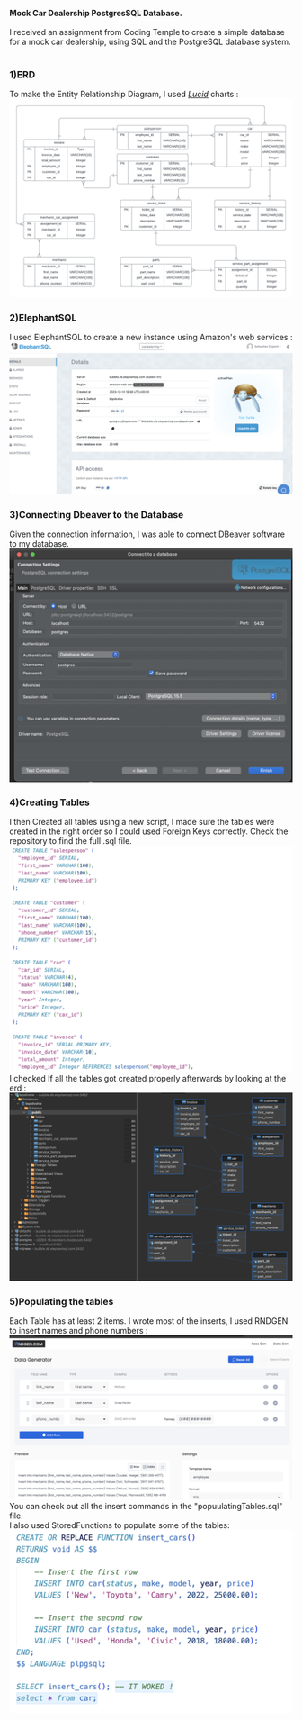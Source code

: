 **Mock Car Dealership PostgresSQL Database.**<br>
<br>
I received an assignment from Coding Temple to create a simple database for a mock car dealership, using SQL and the PostgreSQL database system.
<br>
<br>

<h3>1)ERD</h3>
To make the Entity Relationship Diagram, I used <a href="https://lucid.app/"><i>Lucid</i></a> charts :
<br>
<img src="Database ER diagram (crow's foot).png">

<h3>2)ElephantSQL</h3>
I used ElephantSQL to create a new instance using Amazon's web services :
<br>
<img src="Screenshot 2023-12-14 at 10.38.56 AM.png">

<h3>3)Connecting Dbeaver to the Database</h3>
Given the connection information, I was able to connect DBeaver software to my database.
<br>
<img src="Screenshot 2023-12-15 at 10.46.01 AM.png">

<h3>4)Creating Tables</h3>
I then Created all tables using a new script, I made sure the tables were created in the right order so I could used Foreign Keys correctly. Check the repository to find the full .sql file.
<img src="Screenshot 2023-12-15 at 10.50.23 AM.png">
I checked If all the tables got created properly afterwards by looking at the erd :
<img src="Screenshot 2023-12-14 at 11.35.22 AM.png">

<h3>5)Populating the tables</h3>
Each Table has at least 2 items. I wrote most of the inserts, I used RNDGEN to insert names and phone numbers :
<img src="Screenshot 2023-12-15 at 11.03.42 AM.png">
<br>
You can check out all the insert commands in the "popuulatingTables.sql" file.
<br>
I also used StoredFunctions to populate some of the tables:
<img src="Screenshot 2023-12-15 at 11.08.19 AM.png">

